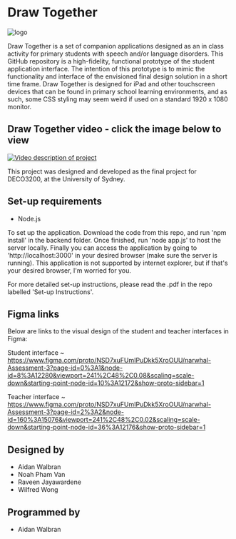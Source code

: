 # Draw Together
![logo](https://user-images.githubusercontent.com/75866732/141431647-319cc607-4bb1-490d-8524-a47911c9695d.png)


Draw Together is a set of companion applications designed as an in class activity for primary students with speech and/or language disorders. This GitHub repository is a high-fidelity, functional prototype of the student application interface. The intention of this prototype is to mimic the functionality and interface of the envisioned final design solution in a short time frame. Draw Together is designed for iPad and other touchscreen devices that can be found in primary school learning environments, and as such, some CSS styling may seem weird if used on a standard 1920 x 1080 monitor.

## Draw Together video - click the image below to view
[![Video description of project](https://user-images.githubusercontent.com/75866732/141434747-e02d9a21-b95b-4e86-89cd-a8105ff9978e.PNG)](https://youtu.be/D4OKyW6xh2g "Draw Together video description")

This project was designed and developed as the final project for DECO3200, at the University of Sydney.

## Set-up requirements
- Node.js

To set up the application. Download the code from this repo, and run 'npm install' in the backend folder. Once finished, run 'node app.js' to host the server locally. Finally you can access the application by going to 'http://localhost:3000' in your desired browser (make sure the server is running). This application is not supported by internet explorer, but if that's your desired browser, I'm worried for you.

For more detailed set-up instructions, please read the .pdf in the repo labelled 'Set-up Instructions'.

## Figma links
Below are links to the visual design of the student and teacher interfaces in Figma:

Student interface ~ https://www.figma.com/proto/NSD7xuFUmIPuDkk5XroOUU/narwhal-Assessment-3?page-id=0%3A1&node-id=8%3A12280&viewport=241%2C48%2C0.08&scaling=scale-down&starting-point-node-id=10%3A12172&show-proto-sidebar=1

Teacher interface ~ https://www.figma.com/proto/NSD7xuFUmIPuDkk5XroOUU/narwhal-Assessment-3?page-id=2%3A2&node-id=160%3A15076&viewport=241%2C48%2C0.02&scaling=scale-down&starting-point-node-id=36%3A12176&show-proto-sidebar=1

## Designed by
- Aidan Walbran
- Noah Pham Van
- Raveen Jayawardene
- Wilfred Wong

## Programmed by
- Aidan Walbran
